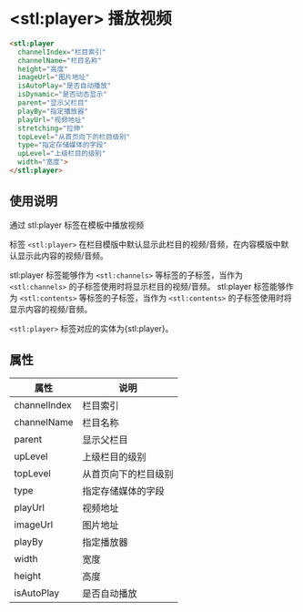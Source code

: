 ﻿# &lt;stl:player&gt; 播放视频

```html
<stl:player
  channelIndex="栏目索引"
  channelName="栏目名称"
  height="高度"
  imageUrl="图片地址"
  isAutoPlay="是否自动播放"
  isDynamic="是否动态显示"
  parent="显示父栏目"
  playBy="指定播放器"
  playUrl="视频地址"
  stretching="拉伸"
  topLevel="从首页向下的栏目级别"
  type="指定存储媒体的字段"
  upLevel="上级栏目的级别"
  width="宽度">
</stl:player>
```

## 使用说明

通过 stl:player 标签在模板中播放视频

标签 `<stl:player>` 在栏目模版中默认显示此栏目的视频/音频，在内容模版中默认显示此内容的视频/音频。

stl:player 标签能够作为 `<stl:channels>` 等标签的子标签，当作为 `<stl:channels>` 的子标签使用时将显示栏目的视频/音频。 
stl:player 标签能够作为 `<stl:contents>` 等标签的子标签，当作为 `<stl:contents>` 的子标签使用时将显示内容的视频/音频。

`<stl:player>` 标签对应的实体为{stl:player}。

## 属性

| 属性         | 说明                 |
| ------------ | -------------------- |
| channelIndex | 栏目索引             |
| channelName  | 栏目名称             |
| parent       | 显示父栏目           |
| upLevel      | 上级栏目的级别       |
| topLevel     | 从首页向下的栏目级别 |
| type         | 指定存储媒体的字段   |
| playUrl      | 视频地址             |
| imageUrl     | 图片地址             |
| playBy       | 指定播放器           |
| width        | 宽度                 |
| height       | 高度                 |
| isAutoPlay   | 是否自动播放         |